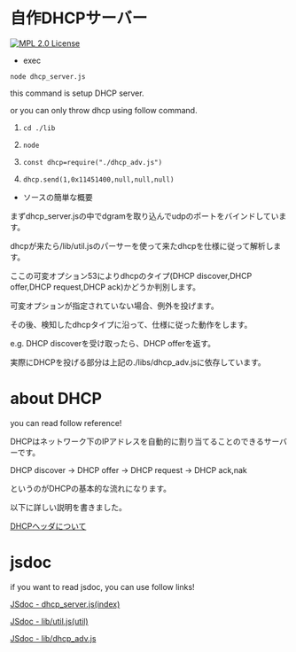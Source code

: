 
# 自作DHCPサーバー

[![MPL 2.0 License](https://img.shields.io/badge/License-MPL--2.0-blue.svg)](https://www.mozilla.org/en-US/MPL/)

* exec

`node dhcp_server.js`

this command is setup DHCP server.

or you can only throw dhcp using follow command.

1. `cd ./lib`

2. `node`

3. `const dhcp=require("./dhcp_adv.js")`

4. `dhcp.send(1,0x11451400,null,null,null)`

* ソースの簡単な概要

まずdhcp_server.jsの中でdgramを取り込んでudpのポートをバインドしています。

dhcpが来たら/lib/util.jsのパーサーを使って来たdhcpを仕様に従って解析します。

ここの可変オプション53によりdhcpのタイプ(DHCP discover,DHCP offer,DHCP request,DHCP ack)かどうか判別します。

可変オプションが指定されていない場合、例外を投げます。

その後、検知したdhcpタイプに沿って、仕様に従った動作をします。

e.g. DHCP discoverを受け取ったら、DHCP offerを返す。

実際にDHCPを投げる部分は上記の./libs/dhcp_adv.jsに依存しています。

# about DHCP

you can read follow reference!

DHCPはネットワーク下のIPアドレスを自動的に割り当てることのできるサーバーです。

DHCP discover -> DHCP offer -> DHCP request -> DHCP ack,nak

というのがDHCPの基本的な流れになります。

以下に詳しい説明を書きました。

[DHCPヘッダについて](./document/dhcp_header.md)

# jsdoc

if you want to read jsdoc, you can use follow links!

[JSdoc - dhcp_server.js(index)](https://lv7777.github.io/node_dhcp/out/global.html)

[JSdoc - lib/util.js(util)](https://lv7777.github.io/node_dhcp/out/util.js.html)

[JSdoc - lib/dhcp_adv.js](https://lv7777.github.io/node_dhcp/out/dhcp_adv.js.html)